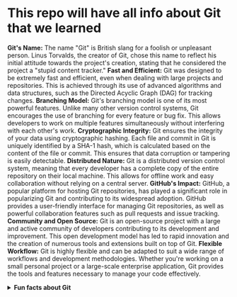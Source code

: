 # This repo will have all info about Git that we learned

**Git's Name:** The name "Git" is British slang for a foolish or unpleasant person. Linus Torvalds, the creator of Git, chose this name to reflect his initial attitude towards the project's creation, stating that he considered the project a "stupid content tracker."
**Fast and Efficient:** Git was designed to be extremely fast and efficient, even when dealing with large projects and repositories. This is achieved through its use of advanced algorithms and data structures, such as the Directed Acyclic Graph (DAG) for tracking changes.
**Branching Model:** Git's branching model is one of its most powerful features. Unlike many other version control systems, Git encourages the use of branching for every feature or bug fix. This allows developers to work on multiple features simultaneously without interfering with each other's work.
**Cryptographic Integrity:** Git ensures the integrity of your data using cryptographic hashing. Each file and commit in Git is uniquely identified by a SHA-1 hash, which is calculated based on the content of the file or commit. This ensures that data corruption or tampering is easily detectable.
**Distributed Nature:** Git is a distributed version control system, meaning that every developer has a complete copy of the entire repository on their local machine. This allows for offline work and easy collaboration without relying on a central server.
**GitHub's Impact:** GitHub, a popular platform for hosting Git repositories, has played a significant role in popularizing Git and contributing to its widespread adoption. GitHub provides a user-friendly interface for managing Git repositories, as well as powerful collaboration features such as pull requests and issue tracking.
**Community and Open Source:** Git is an open-source project with a large and active community of developers contributing to its development and improvement. This open development model has led to rapid innovation and the creation of numerous tools and extensions built on top of Git.
**Flexible Workflow:** Git is highly flexible and can be adapted to suit a wide range of workflows and development methodologies. Whether you're working on a small personal project or a large-scale enterprise application, Git provides the tools and features necessary to manage your code effectively.

<details>
  <summary><b>Fun facts about Git</b></summary>

**Git as a repository of memes:** In 2017, an unusual repository was created on GitHub called "The Internet of Shit," designed to collect amusing and funny stories about unsuccessful Internet of Things (IoT) devices. It became a sort of anthology of humorous cases with technology that doesn't always work as intended.

**Abstract names in commits:** Sometimes developers choose very unusual and abstract names for their commits. For example, in the Linux kernel repository, there is a commit named "All people are funny." In other projects, you can find even more unusual and mysterious comments on commits, making the development history more entertaining.

</details>
